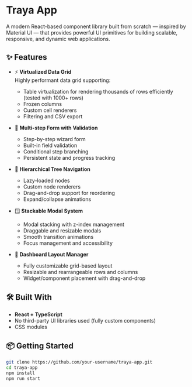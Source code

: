 # Traya App

A modern React-based component library built from scratch — inspired by Material UI — that provides powerful UI primitives for building scalable, responsive, and dynamic web applications.

## ✨ Features

- ⚡ **Virtualized Data Grid**  
  Highly performant data grid supporting:
  - Table virtualization for rendering thousands of rows efficiently (tested with 1000+ rows)
  - Frozen columns
  - Custom cell renderers
  - Filtering and CSV export

- 🧩 **Multi-step Form with Validation**  
  - Step-by-step wizard form
  - Built-in field validation
  - Conditional step branching
  - Persistent state and progress tracking

- 🌲 **Hierarchical Tree Navigation**  
  - Lazy-loaded nodes
  - Custom node renderers
  - Drag-and-drop support for reordering
  - Expand/collapse animations

- 🪟 **Stackable Modal System**  
  - Modal stacking with z-index management
  - Draggable and resizable modals
  - Smooth transition animations
  - Focus management and accessibility

- 🧱 **Dashboard Layout Manager**  
  - Fully customizable grid-based layout
  - Resizable and rearrangeable rows and columns
  - Widget/component placement with drag-and-drop

## 🛠️ Built With

- **React + TypeScript**  
- No third-party UI libraries used (fully custom components)
- CSS modules

## 📦 Getting Started

```bash
git clone https://github.com/your-username/traya-app.git
cd traya-app
npm install
npm run start
